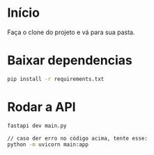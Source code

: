 # Início
Faça o clone do projeto e vá para sua pasta.

# Baixar dependencias
```bash
pip install -r requirements.txt
```

# Rodar a API
```bash
fastapi dev main.py

// caso der erro no código acima, tente esse:
python -m uvicorn main:app 
```
